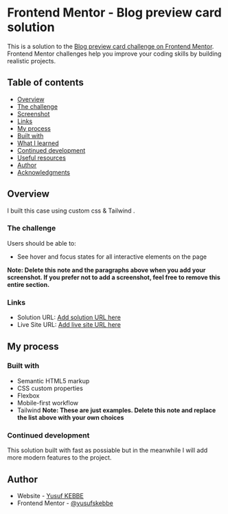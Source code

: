 # Frontend Mentor - Blog preview card solution

This is a solution to the [Blog preview card challenge on Frontend Mentor](https://www.frontendmentor.io/challenges/blog-preview-card-ckPaj01IcS). Frontend Mentor challenges help you improve your coding skills by building realistic projects. 

## Table of contents

- [Overview](#overview)
- [The challenge](#the-challenge)
- [Screenshot](#screenshot)
- [Links](#links)
- [My process](#my-process)
- [Built with](#built-with)
- [What I learned](#what-i-learned)
- [Continued development](#continued-development)
- [Useful resources](#useful-resources)
- [Author](#author)
- [Acknowledgments](#acknowledgments)



## Overview
I built this case using custom css & Tailwind .

### The challenge

Users should be able to:

- See hover and focus states for all interactive elements on the page


**Note: Delete this note and the paragraphs above when you add your screenshot. If you prefer not to add a screenshot, feel free to remove this entire section.**

### Links

- Solution URL: [Add solution URL here](https://github.com/yusufskebbe/frontend-mentor-card-tailwind)
- Live Site URL: [Add live site URL here](https://yusufskebbe.github.io/frontend-mentor-card-tailwind/)

## My process

### Built with

- Semantic HTML5 markup
- CSS custom properties
- Flexbox
- Mobile-first workflow
- Tailwind
**Note: These are just examples. Delete this note and replace the list above with your own choices**


### Continued development

This solution built with fast as possiable but in the meanwhile I will add more modern features to the project.



## Author

- Website - [Yusuf KEBBE](https://yusufskebbe.github.io/frontend-mentor-card-tailwind/)
- Frontend Mentor - [@yusufskebbe](https://www.frontendmentor.io/profile/yusufskebbe)

